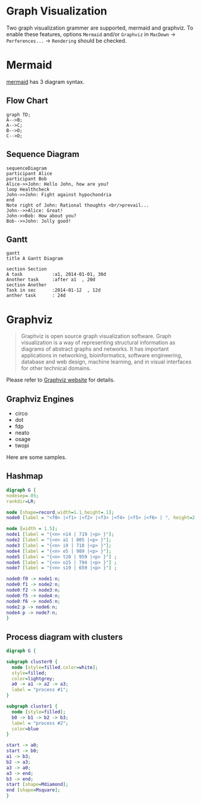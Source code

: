 
# Graph Visualization

Two graph visualization grammer are supported, mermaid and graphviz.
To enable these features, options `Mermaid` and/or `Graphviz` in `MacDown` -> `Perferences...` -> `Rendering` should be checked.

# Mermaid

[mermaid](https://github.com/knsv/mermaid) has 3 diagram syntax.

## Flow Chart


```mermaid
graph TD;
A-->B;
A-->C;
B-->D;
C-->D;
```

## Sequence Diagram

```mermaid
sequenceDiagram
participant Alice
participant Bob
Alice->>John: Hello John, how are you?
loop Healthcheck
John->>John: Fight against hypochondria
end
Note right of John: Rational thoughts <br/>prevail...
John-->>Alice: Great!
John->>Bob: How about you?
Bob-->>John: Jolly good!
```

## Gantt

```mermaid
gantt
title A Gantt Diagram

section Section
A task           :a1, 2014-01-01, 30d
Another task     :after a1  , 20d
section Another
Task in sec      :2014-01-12  , 12d
anther task      : 24d
```

# Graphviz
> Graphviz is open source graph visualization software. Graph visualization is a way of representing structural information as diagrams of abstract graphs and networks. It has important applications in networking, bioinformatics,  software engineering, database and web design, machine learning, and in visual interfaces for other technical domains.


Please refer to [Graphviz website](http://www.graphviz.org/Home.php) for details.

## Graphviz Engines

* circo
* dot
* fdp
* neato
* osage
* twopi

Here are some samples.

## Hashmap


```dot
digraph G {
nodesep=.05;
rankdir=LR;

node [shape=record,width=1.1,height=.1];
node0 [label = "<f0> |<f1> |<f2> |<f3> |<f4> |<f5> |<f6> | ", height=2.5];

node [width = 1.5];
node1 [label = "{<n> n14 | 719 |<p> }"];
node2 [label = "{<n> a1 | 805 |<p> }"];
node3 [label = "{<n> i9 | 718 |<p> }"];
node4 [label = "{<n> e5 | 989 |<p> }"];
node5 [label = "{<n> t20 | 959 |<p> }"] ;
node6 [label = "{<n> o15 | 794 |<p> }"] ;
node7 [label = "{<n> s19 | 659 |<p> }"] ;

node0:f0 -> node1:n;
node0:f1 -> node2:n;
node0:f2 -> node3:n;
node0:f5 -> node4:n;
node0:f6 -> node5:n;
node2:p -> node6:n;
node4:p -> node7:n;
}
```

## Process diagram with clusters


```dot
digraph G {

subgraph cluster0 {
  node [style=filled,color=white];
  style=filled;
  color=lightgrey;
  a0 -> a1 -> a2 -> a3;
  label = "process #1";
}

subgraph cluster1 {
  node [style=filled];
  b0 -> b1 -> b2 -> b3;
  label = "process #2";
  color=blue
}

start -> a0;
start -> b0;
a1 -> b3;
b2 -> a3;
a3 -> a0;
a3 -> end;
b3 -> end;
start [shape=Mdiamond];
end [shape=Msquare];
}

```


